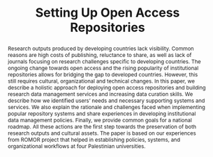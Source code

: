 ---
abstract: Research outputs produced by developing countries lack visibility. Common
  reasons are high costs of publishing, reluctance to share, as well as lack of journals
  focusing on research challenges specific to developing countries. The ongoing change
  towards open access and the rising popularity of institutional repositories allows
  for bridging the gap to developed countries. However, this still requires cultural,
  organizational and technical changes. In this paper, we describe a holistic approach
  for deploying open access repositories and building research data management services
  and increasing data curation skills. We describe how we identified users’ needs
  and necessary supporting systems and services. We also explain the rationale and
  challenges faced when implementing popular repository systems and share experiences
  in developing institutional data management policies. Finally, we provide common
  goals for a national roadmap. All these actions are the first step towards the preservation
  of both research outputs and cultural assets. The paper is based on our experiences
  from ROMOR project that helped in establishing policies, systems, and organizational
  workflows at four Palestinian universities.
creators:
- Davidson, Joy
- Salman, Nael
- Miksa, Tomasz
- Yahya, Adnan
- Rauber, Andreas
- ALAgha, Iyad
- Awadallah, Rawia
- Anderson, David
- Tammaro, Anna Maria
- Caselli, Stefano
- Anderson, Janet
- AbuZir, Yousef
date: null
document_url: https://services.phaidra.univie.ac.at/api/object/o:1080464/download
grand_parent: iPRES
institutions: []
keywords: []
landing_page_url: https://phaidra.univie.ac.at/o:1080464
language: eng
layout: publication
license: CC BY 4.0 International
notes_url: null
parent: iPRES 2019
presentation_url: null
publication_type: paper
size: 328064
source_name: iPRES
title: 'Setting Up Open Access Repositories '
year: 2019
---